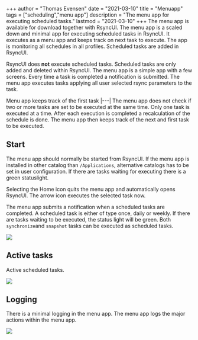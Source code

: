 +++
author = "Thomas Evensen"
date = "2021-03-10"
title =  "Menuapp"
tags = ["scheduling","menu app"]
description = "The menu app for executing scheduled tasks."
lastmod = "2021-03-10"
+++
The menu app is available for download together with RsyncUI. The menu app is a scaled down and minimal app for executing scheduled tasks in RsyncUI. It executes as a menu app and keeps track on next task to execute. The app is monitoring all schedules in all profiles. Scheduled tasks are added in RsyncUI.

RsyncUI does **not** execute scheduled tasks. Scheduled tasks are only added and deleted within RsyncUI. The menu app is a simple app with a few screens. Every time a task is completed a notification is submitted. The menu app executes tasks applying all user selected rsync parameters to the task.

Menu app keeps track of the first task
|---|
The menu app does not check if two or more tasks are set to be executed at the same time. Only one task is executed at a time. After each execution is completed a recalculation of the schedule is done. The menu app then keeps track of the next and first task to be executed.


## Start

The menu app should normally be started from RsyncUI. If the menu app is installed in other catalog than `/Applications`, alternative catalogs has to be set in user configuration.  If there are tasks waiting for executing there is a green statuslight.

Selecting the Home icon quits the menu app and automatically opens RsyncUI. The arrow icon executes the selected task now.

The menu app submits a notification when a scheduled tasks are completed. A scheduled task is either of type once, daily or weekly. If there are tasks waiting to be executed, the status light will be green. Both `synchronize`and `snapshot` tasks can be executed as scheduled tasks.

![](/images/menuapp/menuapp1.png)

## Active tasks

Active scheduled tasks.

![](/images/menuapp/menuapp3.png)

## Logging

There is a minimal logging in the menu app. The menu app logs the major actions within the menu app.

![](/images/menuapp/menuapp2.png)
